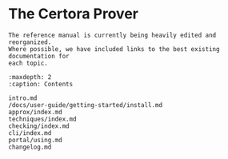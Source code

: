 The Certora Prover
==================

```{note}
The reference manual is currently being heavily edited and reorganized.
Where possible, we have included links to the best existing documentation for
each topic.
```

```{toctree}
:maxdepth: 2
:caption: Contents

intro.md
/docs/user-guide/getting-started/install.md
approx/index.md
techniques/index.md
checking/index.md
cli/index.md
portal/using.md
changelog.md
```

